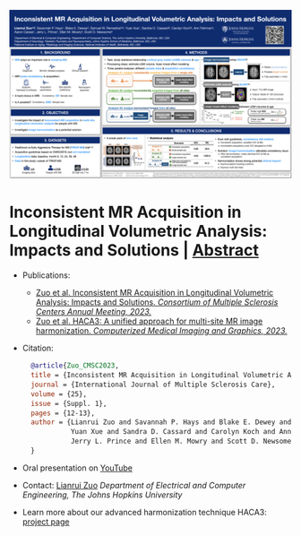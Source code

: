 ![poster](actrims_poster.png)
# Inconsistent MR Acquisition in Longitudinal Volumetric Analysis: Impacts and Solutions | [Abstract](https://cmsc.confex.com/cmsc/2023/meetingapp.cgi/Paper/8967)

- Publications:
    - [Zuo et al. Inconsistent MR Acquisition in Longitudinal Volumetric Analysis: Impacts and Solutions. *Consortium of Multiple Sclerosis Centers Annual Meeting, 2023.*](https://cmsc.confex.com/cmsc/2023/meetingapp.cgi/Paper/8967)
    - [Zuo et al. HACA3: A unified approach for multi-site MR image harmonization. *Computerized Medical Imaging 
and Graphics, 2023.*](https://www.sciencedirect.com/science/article/pii/S0895611123001039)

- Citation:
    ```bibtex
      @article{Zuo_CMSC2023,
      title = {Inconsistent MR Acquisition in Longitudinal Volumetric Analysis: Impacts and Solutions},
      journal = {International Journal of Multiple Sclerosis Care},
      volume = {25},
      issue = {Suppl. 1},
      pages = {12-13},
      author = {Lianrui Zuo and Savannah P. Hays and Blake E. Dewey and Samuel W. Remedios and
                Yuan Xue and Sandra D. Cassard and Carolyn Koch and Ann Fishman and Aaron Carass and
                Jerry L. Prince and Ellen M. Mowry and Scott D. Newsome}
      }
    ```
    
- Oral presentation on [YouTube]((https://www.youtube.com/watch?v=TpdB55wxgs4&t=2s))

- Contact: [Lianrui Zuo](lr_zuo@jhu.edu) *Department of Electrical and Computer Engineering, The Johns Hopkins University*

- Learn more about our advanced harmonization technique HACA3: [project page](https://github.com/lianruizuo/haca3)

